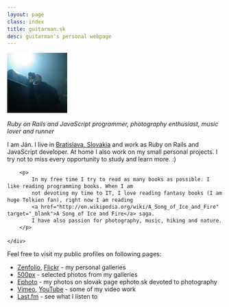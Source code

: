```yaml
---
layout: page
class: index
title: guitarman.sk
desc: guitarman's personal webpage
---
```

<section class="top-section">
  <div class="intro">
    <img src="images/guitarman.png" alt="guitarman" class="img-circle">
    <p class="intro-text">
      <em>Ruby on Rails and JavaScript programmer, photography enthusiast, music lover and runner</em>
    </p>
  </div>
</section>

<section class="more-info">
    <div class="container lead">
        <p>
            I am Ján. I live in <a href="http://goo.gl/maps/Rpkyr" target="_blank">Bratislava, Slovakia</a> and work as
            Ruby on Rails and JavaScript developer. At home I also work on my small personal projects. I try not to miss
            every opportunity to study and learn more. :)
        </p>

        <p>
            In my free time I try to read as many books as possible. I like reading programming books. When I am
            not devoting my time to IT, I love reading fantasy books (I am huge Tolkien fan), right now I am reading
            <a href="http://en.wikipedia.org/wiki/A_Song_of_Ice_and_Fire" target="_blank">A Song of Ice and Fire</a> saga.
            I have also passion for photography, music, hiking and nature.
        </p>

    </div>
</section>

<section class="public-pages">
    <div class="container lead">
        <p>
            Feel free to visit my public profiles on following pages:
        </p>
        <ul>
            <li>
                <a href="http://guitarman.zenfolio.com" target="_blank">Zenfolio</a>,
                <a href="http://www.flickr.com/photos/101673215@N02/sets/" target="_blank">Flickr</a>
                - my personal galleries
            </li>
            <li>
                <a href="http://500px.com/guitarman201" target="_blank">500px</a>
                - selected photos from my galleries
            </li>
            <li>
                <a href="http://www.ephoto.sk" target="_blank">Ephoto</a>
                - my photos on slovak page ephoto.sk devoted to photography
            </li>
            <li>
                <a href="http://vimeo.com/guitarman" target="_blank">Vimeo</a>,
                <a href="http://www.youtube.com/user/guitman201/videos" target="_blank">YouTube</a>
                - some of my video work
            </li>
            <li>
                <a href="http://www.last.fm/user/guitarman201" target="_blank">Last.fm</a>
                - see what I listen to
            </li>
        </ul>
    </div>
</section>
